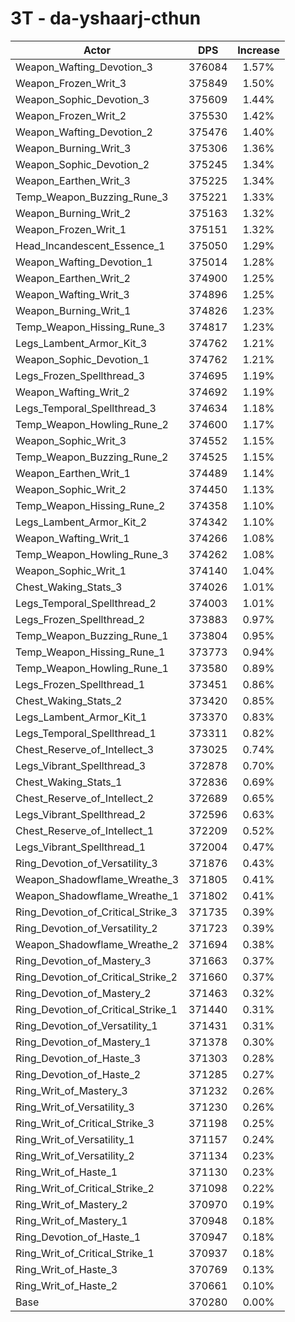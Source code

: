# 3T - da-yshaarj-cthun
| Actor | DPS | Increase |
|---|:---:|:---:|
|Weapon_Wafting_Devotion_3|376084|1.57%|
|Weapon_Frozen_Writ_3|375849|1.50%|
|Weapon_Sophic_Devotion_3|375609|1.44%|
|Weapon_Frozen_Writ_2|375530|1.42%|
|Weapon_Wafting_Devotion_2|375476|1.40%|
|Weapon_Burning_Writ_3|375306|1.36%|
|Weapon_Sophic_Devotion_2|375245|1.34%|
|Weapon_Earthen_Writ_3|375225|1.34%|
|Temp_Weapon_Buzzing_Rune_3|375221|1.33%|
|Weapon_Burning_Writ_2|375163|1.32%|
|Weapon_Frozen_Writ_1|375151|1.32%|
|Head_Incandescent_Essence_1|375050|1.29%|
|Weapon_Wafting_Devotion_1|375014|1.28%|
|Weapon_Earthen_Writ_2|374900|1.25%|
|Weapon_Wafting_Writ_3|374896|1.25%|
|Weapon_Burning_Writ_1|374826|1.23%|
|Temp_Weapon_Hissing_Rune_3|374817|1.23%|
|Legs_Lambent_Armor_Kit_3|374762|1.21%|
|Weapon_Sophic_Devotion_1|374762|1.21%|
|Legs_Frozen_Spellthread_3|374695|1.19%|
|Weapon_Wafting_Writ_2|374692|1.19%|
|Legs_Temporal_Spellthread_3|374634|1.18%|
|Temp_Weapon_Howling_Rune_2|374600|1.17%|
|Weapon_Sophic_Writ_3|374552|1.15%|
|Temp_Weapon_Buzzing_Rune_2|374525|1.15%|
|Weapon_Earthen_Writ_1|374489|1.14%|
|Weapon_Sophic_Writ_2|374450|1.13%|
|Temp_Weapon_Hissing_Rune_2|374358|1.10%|
|Legs_Lambent_Armor_Kit_2|374342|1.10%|
|Weapon_Wafting_Writ_1|374266|1.08%|
|Temp_Weapon_Howling_Rune_3|374262|1.08%|
|Weapon_Sophic_Writ_1|374140|1.04%|
|Chest_Waking_Stats_3|374026|1.01%|
|Legs_Temporal_Spellthread_2|374003|1.01%|
|Legs_Frozen_Spellthread_2|373883|0.97%|
|Temp_Weapon_Buzzing_Rune_1|373804|0.95%|
|Temp_Weapon_Hissing_Rune_1|373773|0.94%|
|Temp_Weapon_Howling_Rune_1|373580|0.89%|
|Legs_Frozen_Spellthread_1|373451|0.86%|
|Chest_Waking_Stats_2|373420|0.85%|
|Legs_Lambent_Armor_Kit_1|373370|0.83%|
|Legs_Temporal_Spellthread_1|373311|0.82%|
|Chest_Reserve_of_Intellect_3|373025|0.74%|
|Legs_Vibrant_Spellthread_3|372878|0.70%|
|Chest_Waking_Stats_1|372836|0.69%|
|Chest_Reserve_of_Intellect_2|372689|0.65%|
|Legs_Vibrant_Spellthread_2|372596|0.63%|
|Chest_Reserve_of_Intellect_1|372209|0.52%|
|Legs_Vibrant_Spellthread_1|372004|0.47%|
|Ring_Devotion_of_Versatility_3|371876|0.43%|
|Weapon_Shadowflame_Wreathe_3|371805|0.41%|
|Weapon_Shadowflame_Wreathe_1|371802|0.41%|
|Ring_Devotion_of_Critical_Strike_3|371735|0.39%|
|Ring_Devotion_of_Versatility_2|371723|0.39%|
|Weapon_Shadowflame_Wreathe_2|371694|0.38%|
|Ring_Devotion_of_Mastery_3|371663|0.37%|
|Ring_Devotion_of_Critical_Strike_2|371660|0.37%|
|Ring_Devotion_of_Mastery_2|371463|0.32%|
|Ring_Devotion_of_Critical_Strike_1|371440|0.31%|
|Ring_Devotion_of_Versatility_1|371431|0.31%|
|Ring_Devotion_of_Mastery_1|371378|0.30%|
|Ring_Devotion_of_Haste_3|371303|0.28%|
|Ring_Devotion_of_Haste_2|371285|0.27%|
|Ring_Writ_of_Mastery_3|371232|0.26%|
|Ring_Writ_of_Versatility_3|371230|0.26%|
|Ring_Writ_of_Critical_Strike_3|371198|0.25%|
|Ring_Writ_of_Versatility_1|371157|0.24%|
|Ring_Writ_of_Versatility_2|371134|0.23%|
|Ring_Writ_of_Haste_1|371130|0.23%|
|Ring_Writ_of_Critical_Strike_2|371098|0.22%|
|Ring_Writ_of_Mastery_2|370970|0.19%|
|Ring_Writ_of_Mastery_1|370948|0.18%|
|Ring_Devotion_of_Haste_1|370947|0.18%|
|Ring_Writ_of_Critical_Strike_1|370937|0.18%|
|Ring_Writ_of_Haste_3|370769|0.13%|
|Ring_Writ_of_Haste_2|370661|0.10%|
|Base|370280|0.00%|
